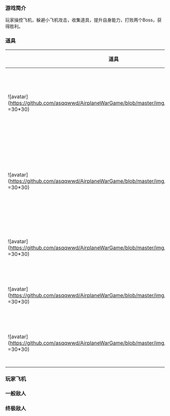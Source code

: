 ### 游戏简介

玩家操控飞机，躲避小飞机攻击，收集道具，提升自身能力，打败两个Boss，获得胜利。

### 道具

| 道具 | 作用 |
| ------ | ------ |
| ![avatar](https://github.com/asqqwwd/AirplaneWarGame/blob/master/img/prop_healthy.png =30*30) | 恢复玩家全部生命值 |
| ![avatar](https://github.com/asqqwwd/AirplaneWarGame/blob/master/img/prop_bomb.png =30*30) | 清除所有一般敌人和子弹 |
| ![avatar](https://github.com/asqqwwd/AirplaneWarGame/blob/master/img/prop_firing_speed.png =30*30) | 加快玩家射速 |
| ![avatar](https://github.com/asqqwwd/AirplaneWarGame/blob/master/img/prop_shield.png =30*30) | 加快玩家射速 |
| ![avatar](https://github.com/asqqwwd/AirplaneWarGame/blob/master/img/prop_level_up.png =30*30) | 玩家飞机升级 |

### 玩家飞机

### 一般敌人

### 终极敌人

